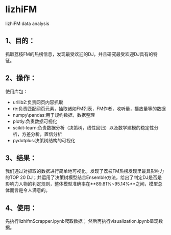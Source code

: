 # lizhiFM
lizhiFM data analysis
## 1、目的：
抓取荔枝FM的热榜信息，发现最受欢迎的DJ，并且研究最受欢迎DJ具有的特征。
## 2、操作：
使用库包：
* urllib2:负责网页内容抓取
* re:负责匹配网页元素，抽取诸如FM列表，FM作者，收听量，播放量等的数据
* numpy\pandas:用于规约数据，数据整理
* plotly:负责数据可视化
* scikit-learn:负责数据分析（决策树，线性回归）以及数学建模的稳定性分析，方差分析，置信分析
* pydotplus:决策树结构的可视化
## 3、结果：
我们通过对抓取的数据进行简单地可视化，发现了荔枝FM热榜发现里最具影响力的TOP 20 DJ；并运用了决策树模型结合Ensemble方法，给出了判定DJ是否是影响力人物的判定规则，整体模型准确率在**89.81%~95.14%**之间，模型总体而言是令人满意的。
## 4、使用：
先执行lizhifmScrapper.ipynb爬取数据；
然后再执行visualization.ipynb呈现数据。

